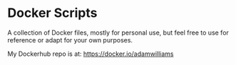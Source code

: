# Docker Scripts

A collection of Docker files, mostly for personal use, but feel free to use for reference or adapt for your own purposes.

My Dockerhub repo is at: https://docker.io/adamwilliams
